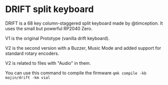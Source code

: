 # DRIFT split keyboard

DRIFT is a 68 key column-staggered split keyboard made by @timception. It uses the small but powerful RP2040 Zero.

V1 is the original Prototype (vanilla drift keyboard).

V2 is the second version with a Buzzer, Music Mode and added support for standard rotary encoders.

V2 is related to files with "Audio" in them.

You can use this command to compile the firmware
`qmk compile -kb majin/drift -km vial`
